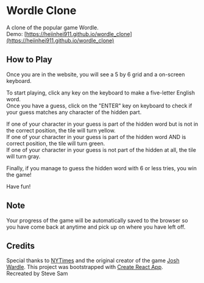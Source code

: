 # Wordle Clone

A clone of the popular game Wordle.\
Demo: [https://heiinhei911.github.io/wordle_clone](https://heiinhei911.github.io/wordle_clone)

## How to Play

Once you are in the website, you will see a 5 by 6 grid and a on-screen keyboard.

To start playing, click any key on the keyboard to make a five-letter English word.\
Once you have a guess, click on the "ENTER" key on keyboard to check if your guess matches any character of the hidden part.

If one of your character in your guess is part of the hidden word but is not in the correct position, the tile will turn yellow.\
If one of your character in your guess is part of the hidden word AND is correct position, the tile will turn green.\
If one of your character in your guess is not part of the hidden at all, the tile will turn gray.

Finally, if you manage to guess the hidden word with 6 or less tries, you win the game!

Have fun!

## Note

Your progress of the game will be automatically saved to the browser so you have come back at anytime and pick up on where you have left off.

## Credits

Special thanks to [NYTimes](https://www.nytimes.com/games/wordle/index.html) and the original creator of the game [Josh Wardle](https://en.wikipedia.org/wiki/Josh_Wardle).
This project was bootstrapped with [Create React App](https://github.com/facebook/create-react-app).\
Recreated by Steve Sam
